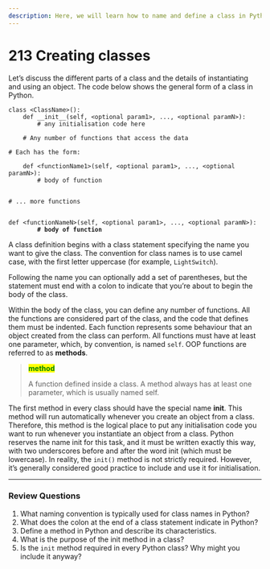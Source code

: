 ```yaml
---
description: Here, we will learn how to name and define a class in Python.
---
```


# 213 Creating classes

Let’s discuss the different parts of a class and the details of instantiating and using an object. The code below shows the general form of a class in Python.

<pre class="language-python"><code class="lang-python">class &#x3C;ClassName>():
    def __init__(self, &#x3C;optional param1>, ..., &#x3C;optional paramN>):
        # any initialisation code here
        
    # Any number of functions that access the data
    # Each has the form:
    
    def &#x3C;functionName1>(self, &#x3C;optional param1>, ..., &#x3C;optional paramN>):
        # body of function
        
        # ... more functions
    
    def &#x3C;functionNameN>(self, &#x3C;optional param1>, ..., &#x3C;optional paramN>):
<strong>        # body of function
</strong></code></pre>

A class definition begins with a class statement specifying the name you want to give the class. The convention for class names is to use camel case, with the first letter uppercase (for example, `LightSwitch`).&#x20;

Following the name you can optionally add a set of parentheses, but the statement must end with a colon to indicate that you’re about to begin the body of the class.&#x20;

Within the body of the class, you can define any number of functions. All the functions are considered part of the class, and the code that defines them must be indented. Each function represents some behaviour that an object created from the class can perform. All functions must have at least one parameter, which, by convention, is named `self`. OOP functions are referred to as **methods**.

> <mark style="color:green;">**method**</mark>
>
> A function defined inside a class. A method always has at least one parameter, which is usually named self.

The first method in every class should have the special name **init**. This method will run automatically whenever you create an object from a class. Therefore, this method is the logical place to put any initialisation code you want to run whenever you instantiate an object from a class. Python reserves the name init for this task, and it must be written exactly this way, with two underscores before and after the word init (which must be lowercase). In reality, the `init()` method is not strictly required. However, it’s generally considered good practice to include and use it for initialisation.

***

### Review Questions

1. What naming convention is typically used for class names in Python?
2. What does the colon at the end of a class statement indicate in Python?
3. Define a method in Python and describe its characteristics.
4. What is the purpose of the init method in a class?
5. Is the `init` method required in every Python class? Why might you include it anyway?
